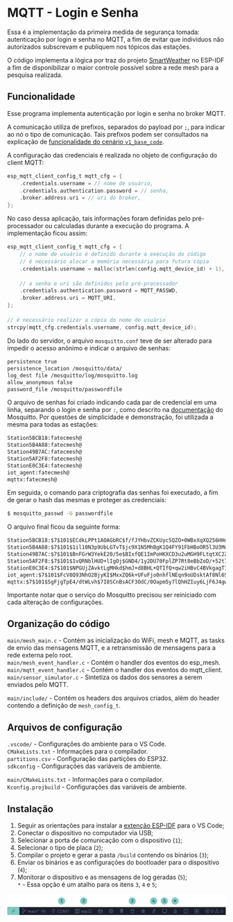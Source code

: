 # MQTT - Login e Senha

Essa é a implementação da primeira medida de segurança tomada: autenticação por login e senha no MQTT, a fim de evitar que indivíduos não autorizados subscrevam e publiquem nos tópicos das estações.  

O código implementa a lógica por traz do projeto [SmartWeather](https://github.com/senavn/SmartWeather-painlessMesh) no ESP-IDF a fim de disponibilizar o maior controle possível sobre a rede mesh para a pesquisa realizada.

## Funcionalidade

Esse programa implementa autenticação por login e senha no broker MQTT.  

A comunicação utiliza de prefixos, separados do payload por `;`, para indicar ao nó o tipo de comunicação. Tais prefixos podem ser consultados na explicação de [funcionalidade do cenário `v1_base_code`](../v1_base_code/README.md#funcionalidade).  

A configuração das credenciais é realizada no objeto de configuração do client MQTT:

``` C
esp_mqtt_client_config_t mqtt_cfg = {
    .credentials.username = // nome de usuário,
    .credentials.authentication.password = // senha,
    .broker.address.uri = // uri do broker,
};
```

No caso dessa aplicação, tais informações foram definidas pelo pré-processador ou calculadas durante a execução do programa. A implementação ficou assim:

``` C
esp_mqtt_client_config_t mqtt_cfg = {
    // o nome de usuário é definido durante a execução do código
    // é necessário alocar a memória necessária para futura cópia
    .credentials.username = malloc(strlen(config.mqtt_device_id) + 1),

    // a senha e uri são definidos pelo pré-processador
    .credentials.authentication.password = MQTT_PASSWD,
    .broker.address.uri = MQTT_URI,
};

// é necessário realizar a cópia do nome de usuário
strcpy(mqtt_cfg.credentials.username, config.mqtt_device_id);
```

Do lado do servidor, o arquivo `mosquitto.conf` teve de ser alterado para impedir o acesso anônimo e indicar o arquivo de senhas:

```
persistence true
persistence_location /mosquitto/data/
log_dest file /mosquitto/log/mosquitto.log
allow_anonymous false
password_file /mosquitto/passwordfile
```

O arquivo de senhas foi criado indicando cada par de credencial em uma linha, separando o login e senha por `:`, como descrito na [documentação](https://mosquitto.org/man/mosquitto_passwd-1.html) do Mosquitto. Por questões de simplicidade e demonstração, foi utilizada a mesma para todas as estações:

```
Station5BCB18:fatecmesh@
Station5B4A88:fatecmesh@
Station49B7AC:fatecmesh@
Station5AF2F8:fatecmesh@
StationE0C3E4:fatecmesh@
iot_agent:fatecmesh@
mqttx:fatecmesh@
```

Em seguida, o comando para criptografia das senhas foi executado, a fim de gerar o hash das mesmas e proteger as credenciais:

``` bash
$ mosquitto_passwd -U passwordfile
```

O arquivo final ficou da seguinte forma:

```
Station5BCB18:$7$101$ECdkLPPt1AOAGbRC$f/fJYHbvZCKUyc5QZO+0WBxXqXQ256HHqV2FSFW5p3PCD3GaW9Z8yliwe14brHNM1PpR6f9oH3lfkxhd44LtTw==
Station5B4A88:$7$101$1il10N3p9UbLGTvT$jc9X1N5MhBgK1Q4FY91FbHBoOR5l3U3MqvO1jcfqNe7pJoeYe2tsrlbGtdHwPBQYevqX0ihlsoY6JTsOrPQqTw==
Station49B7AC:$7$101$BnFGrW3YekE20/5e$BIxfQE1ImPoHKXCD3u2uMGH9FLtqtXC2Zr7owBBrX0sOINB0SbyxFj2K7SMoYoh/Rf8g5l+ERBPlhQbscmz+lg==
Station5AF2F8:$7$101$1vQRNblHUD+lIgOj$GND4/1y2DU70FplZP7Rt8eBbZoD/+52t7synvoC4umaHI3wT1pJdDkxJWv+2f6l4fXBKmmmiRuQej1/ZCRPhSA==
StationE0C3E4:$7$101$NPGUjZAvktLgMHkd$hmJ+d8BHL+QTIfQ+qw2iHBvC4BVkgagT1a9FtCdglJjuYd5+XcBL0n1Id9LEp/6h492CX1zxBuaacplqIThadg==
iot_agent:$7$101$FcV8Q93NhO2BjyKI$MxxZQ6k+UFuFjo0nhflNEqn9oUDsktAf8Nl6SKZHvq6EdRbQ3S05RCZ4IY1jGycCazawkvT5iAhz6MYQhd2YXA==
mqttx:$7$101$SgFjgTpE4/dtWLvh$7I8SCnBsACF3OdC/0Oapm5y7lQhHZIuy6LjF6J4gwe4kGKn57yfuZvYzrN28vwi+DQqpGYUsgetCQrUGO8Li5A==
```

Importante notar que o serviço do Mosquitto precisou ser reiniciado com cada alteração de configurações.

## Organização do código

`main/mesh_main.c` - Contém as inicialização do WiFi, mesh e MQTT, as tasks de envio das mensagens MQTT, e a retransmissão de mensagens para a rede externa pelo root.  
`main/mesh_event_handler.c` - Contém o handler dos eventos do esp_mesh.  
`main/mqtt_event_handler.c` - Contém o handler dos eventos do mqtt_client.  
`main/sensor_simulator.c` - Sintetiza os dados dos sensores a serem enviados pelo MQTT.
  
`main/include/` - Contém os headers dos arquivos criados, além do header contendo a definição de `mesh_config_t`.

## Arquivos de configuração

`.vscode/` - Configurações do ambiente para o VS Code.  
`CMakeLists.txt` - Informações para o compilador.  
`partitions.csv` - Configuração das partições do ESP32.  
`sdkconfig` - Configurações das variáveis de ambiente.  
  
`main/CMakeLists.txt` - Informações para o compilador.  
`Kconfig.projbuild` - Configurações das variáveis de ambiente.  

## Instalação

1. Seguir as orientações para instalar a [extenção ESP-IDF](https://github.com/espressif/vscode-esp-idf-extension/blob/master/docs/tutorial/install.md) para o VS Code;  
2. Conectar o dispositivo no computador via USB;  
3. Selecionar a porta de comunicação com o dispositivo (`1`);  
4. Selecionar o tipo de placa (`2`);  
5. Compilar o projeto e gerar a pasta `/build` contendo os binários (`3`);  
6. Enviar os binários e as configurações do bootloader para o dispositivo (`4`);  
7. Monitorar o dispositivo e as mensagens de log geradas (`5`);  
`*` - Essa opção é um atalho para os itens `3`, `4` e `5`;  

![](../images/vscode.png)


